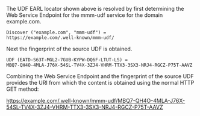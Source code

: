 The UDF EARL locator shown above is resolved by first determining the Web Service
Endpoint for the mmm-udf service for the domain example.com.

~~~~
Discover ("example.com", "mmm-udf") = 
https://example.com/.well-known/mmm-udf/
~~~~

Next the fingerprint of the source UDF is obtained.

~~~~
UDF (EATD-S63T-MGL2-7GUB-KYPW-DQ6F-LTUT-LS) =
MBQ7-QH4O-4MLA-J76X-54SL-TV4X-3ZJ4-VHRM-TTX3-3SX3-NRJ4-RGCZ-P75T-AAVZ
~~~~

Combining the Web Service Endpoint and the fingerprint of the source UDF provides
the URI from which the content is obtained using the normal HTTP GET method:

https://example.com/.well-known/mmm-udf/MBQ7-QH4O-4MLA-J76X-54SL-TV4X-3ZJ4-VHRM-TTX3-3SX3-NRJ4-RGCZ-P75T-AAVZ


